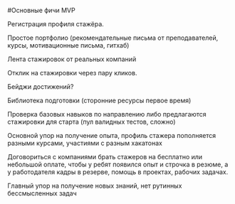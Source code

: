 #Основные фичи MVP


Регистрация профиля стажёра.

Простое портфолио (рекомендательные письма от преподавателей, курсы, мотивационные письма, гитхаб)

Лента стажировок от реальных компаний

Отклик на стажировки через пару кликов.

Бейджи достижений?

Библиотека подготовки (сторонние ресурсы первое время)

Проверка базовых навыков по направлению либо предлагаются стажировки для старта (пул валидных тестов, сложно)

Основной упор на получение опыта, профиль стажера пополняется разными курсами, участиями с разным хакатонах

Договориться с компаниями брать стажеров на бесплатно или небольшой оплате, чтобы у ребят появился опыт и строчка в резюме, а у работодателя кадры в резерве, помощь в проектах, рабочих задачах.

Главный упор на получение новых знаний, нет рутинных бессмысленных задач
